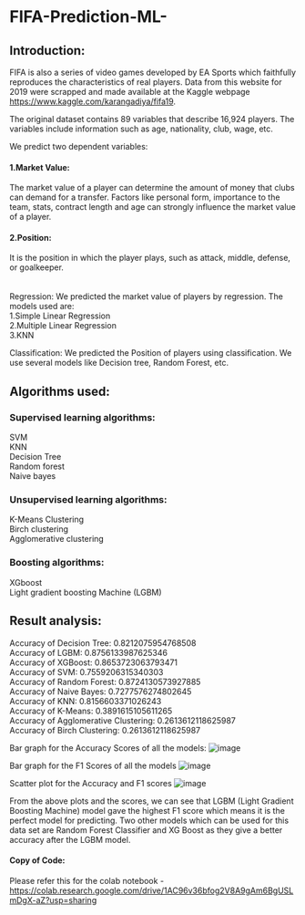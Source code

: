 # FIFA-Prediction-ML-

## Introduction:

FIFA is also a series of video games developed by EA Sports which faithfully reproduces the characteristics of real players. Data from this website for 2019 were scrapped and made available at the Kaggle webpage https://www.kaggle.com/karangadiya/fifa19.

The original dataset contains 89 variables that describe 16,924 players. The variables include information such as age, nationality, club, wage, etc.


We predict two dependent variables: <br />
#### 1.Market Value: 
The market value of a player can determine the amount of money that clubs can demand for a transfer. Factors like personal form, importance to the team, stats, contract length and age can strongly influence the market value of a player. 
#### 2.Position:  
It is the position in which the player plays, such as attack, middle, defense, or goalkeeper. <br />
<br /> <br />
Regression:
We predicted the market value of players by regression. The models used are: <br />
1.Simple Linear Regression <br />
2.Multiple Linear Regression <br />
3.KNN <br />

Classification:
We predicted the Position of players using classification. We use several models like Decision tree, Random Forest, etc.

## Algorithms used:

### Supervised learning algorithms:
SVM <br />
KNN <br />
Decision Tree <br />
Random forest <br />
Naive bayes <br />

### Unsupervised learning algorithms:
K-Means Clustering <br />
Birch clustering <br />
Agglomerative clustering <br />

### Boosting algorithms:
XGboost <br />
Light gradient boosting Machine (LGBM)
 
 
## Result analysis:

Accuracy of Decision Tree: 0.8212075954768508 <br />
Accuracy of LGBM: 0.8756133987625346 <br />
Accuracy of XGBoost: 0.8653723063793471 <br />
Accuracy of SVM: 0.7559206315340303 <br />
Accuracy of Random Forest: 0.8724130573927885 <br /> 
Accuracy of Naive Bayes: 0.7277576274802645 <br />
Accuracy of KNN: 0.8156603371026243 <br />
Accuracy of K-Means: 0.3891615105611265 <br />
Accuracy of Agglomerative Clustering: 0.2613612118625987 <br /> 
Accuracy of Birch Clustering: 0.2613612118625987 <br />

Bar graph for the Accuracy Scores of all the models:
![image](https://user-images.githubusercontent.com/75208415/212074212-05dc66cb-8125-462e-970d-04bd35b67616.png)

Bar graph for the F1 Scores of all the models
![image](https://user-images.githubusercontent.com/75208415/212075175-8c776fe7-ba3f-4e10-a53d-fd9c90e7fec9.png)

Scatter plot for the Accuracy and F1 scores
![image](https://user-images.githubusercontent.com/75208415/212074276-d6f84a28-1eb4-43d8-9915-0b7ecda6cbd8.png)
 

From the above plots and the scores, we can see that LGBM (Light Gradient Boosting Machine) model gave the highest F1 score which means it is the perfect model for predicting.
Two other models which can be used for this data set are Random Forest Classifier and XG Boost as they give a better accuracy after the LGBM model.

#### Copy of Code: 
Please refer this for the colab notebook -
https://colab.research.google.com/drive/1AC96v36bfog2V8A9gAm6BgUSLmDgX-aZ?usp=sharing




